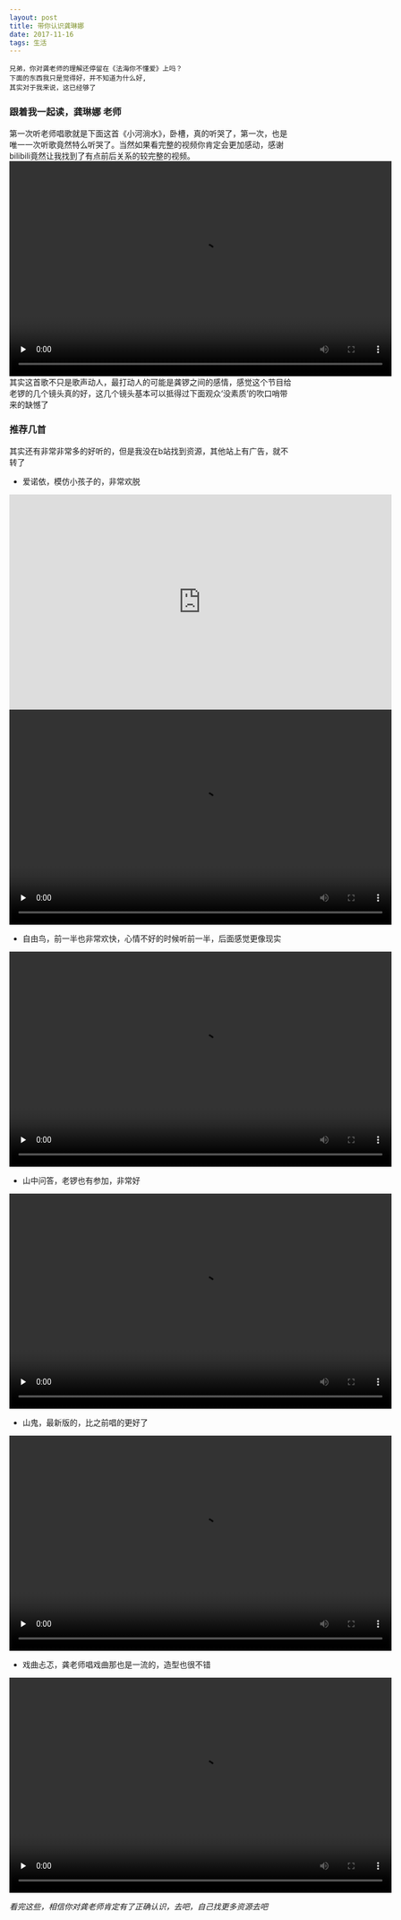 ```yaml
---
layout: post
title: 带你认识龚琳娜
date: 2017-11-16
tags: 生活
---
```

```
兄弟，你对龚老师的理解还停留在《法海你不懂爱》上吗？
下面的东西我只是觉得好，并不知道为什么好,
其实对于我来说，这已经够了
```
### 跟着我一起读，龚琳娜 **老师**

第一次听老师唱歌就是下面这首《小河淌水》，卧槽，真的听哭了，第一次，也是唯一一次听歌竟然特么听哭了。当然如果看完整的视频你肯定会更加感动，感谢bilibili竟然让我找到了有点前后关系的较完整的视频。
<video  id="video" height="384" width="683" controls="" preload="none" >
      <source id="mp4" src="https://tx.acgvideo.com/0/68/17836691-1-hd.mp4?txTime=1510841150&platform=pc&txSecret=d85fdba6a49bdb6174c23152508d34d5&oi=3396919386&rate=301295&hfb=b99ffc3c5c68f00a33123bb25f882d5b" type="video/mp4">
</video>
其实这首歌不只是歌声动人，最打动人的可能是龚锣之间的感情，感觉这个节目给老锣的几个镜头真的好，这几个镜头基本可以抵得过下面观众‘没素质’的吹口哨带来的缺憾了

### 推荐几首

其实还有非常非常多的好听的，但是我没在b站找到资源，其他站上有广告，就不转了

- 爱诺依，模仿小孩子的，非常欢脱

<iframe height="384" width="683" src="http://www.bilibili.com/html/html5player.html?cid=10254557&aid=6311410" width="640" height="480" frameborder="0" webkitallowfullscreen mozallowfullscreen allowfullscreen></iframe>

<video  id="video" height="384" width="683" controls="" preload="none" >
      <source id="mp4" src="https://tx.acgvideo.com/7/15/1174827-1-hd.mp4?txTime=1510839789&platform=pc&txSecret=d70191ba6c0e2efc6a04b3c4c9783014&oi=3396919386&rate=362802&hfb=b99ffc3c5c68f00a33123bb25f882d5b" type="video/mp4">
</video>


- 自由鸟，前一半也非常欢快，心情不好的时候听前一半，后面感觉更像现实

<video id="video" height="384" width="683" controls="" preload="none" >
      <source id="mp4" src="https://tx.acgvideo.com/e/52/11998460-1-hd.mp4?txTime=1510841758&platform=pc&txSecret=c78d3110a5dfc2954ea321e83d97b058&oi=3396919386&rate=314224&hfb=b99ffc3c5c68f00a33123bb25f882d5b" type="video/mp4">
</video>

- 山中问答，老锣也有参加，非常好
<video id="video" height="384" width="683" controls="" preload="none" >
      <source id="mp4" src="https://tx.acgvideo.com/b/c0/1229960-1-hd.mp4?txTime=1510841895&platform=pc&txSecret=dc5a238daf36f1882f34dd180bf066e5&oi=3396919386&rate=142824&hfb=b99ffc3c5c68f00a33123bb25f882d5b" type="video/mp4">
</video>

- 山鬼，最新版的，比之前唱的更好了

<video id="video" height="384" width="683" controls="" preload="none" >
      <source id="mp4" src="https://tx.acgvideo.com/9/a9/13617122-1-hd.mp4?txTime=1510842098&platform=pc&txSecret=e8ddeaaabebef9ee9a9b906e421283fc&oi=3396919386&rate=297001&hfb=b99ffc3c5c68f00a33123bb25f882d5b" type="video/mp4">
</video>

- 戏曲忐忑，龚老师唱戏曲那也是一流的，造型也很不错

<video id="video" height="384" width="683" controls="" preload="none" >
      <source id="mp4" src="https://tx.acgvideo.com/4/61/1188215-1-hd.mp4?txTime=1510842216&platform=pc&txSecret=febbdaabb0f889b1e87f9687ee030790&oi=3396919386&rate=142663&hfb=b99ffc3c5c68f00a33123bb25f882d5b" type="video/mp4">
</video>


*看完这些，相信你对龚老师肯定有了正确认识，去吧，自己找更多资源去吧*
